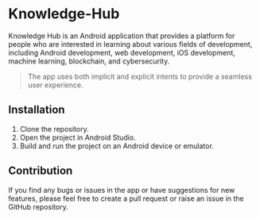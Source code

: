 # Knowledge-Hub

Knowledge Hub is an Android application that provides a platform for people who are interested in learning about various fields of development, including Android development, web development, iOS development, machine learning, blockchain, and cybersecurity.

> The app uses both implicit and explicit intents to provide a seamless user experience.

## Installation
1. Clone the repository.
2. Open the project in Android Studio.
3. Build and run the project on an Android device or emulator.

## Contribution
If you find any bugs or issues in the app or have suggestions for new features, please feel free to create a pull request or raise an issue in the GitHub repository.
